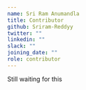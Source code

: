 ```yaml
---
name: Sri Ram Anumandla
title: Contributor
github: Sriram-Reddyy
twitter: ""
linkedin: ""
slack: ""
joining_date: ""
role: contributor
---
```


Still waiting for this
